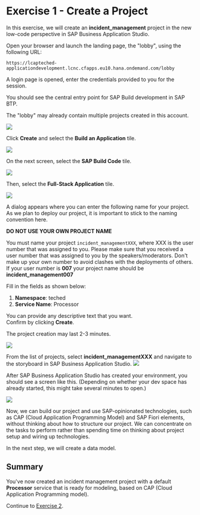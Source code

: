 # Exercise 1 - Create a Project

In this exercise, we will create an **incident_management** project in the new low-code perspective in SAP Business Application Studio.

Open your browser and launch the landing page, the "lobby", using the following URL:
```URL
https://lcapteched-applicationdevelopment.lcnc.cfapps.eu10.hana.ondemand.com/lobby
```
A login page is opened, enter the credentials provided to you for the session.

You should see the central entry point for SAP Build development in SAP BTP.

The "lobby" may already contain multiple projects created in this account.

![](/exercises/Ex1/images/Lobby.png)

Click **Create** and select the **Build an Application** tile. 

![](/exercises/Ex1/images/BuildApplication.png)

On the next screen, select the **SAP Build Code** tile.

![](/exercises/Ex1/images/BuildCode.png)

Then, select the **Full-Stack Application** tile.

![](/exercises/Ex1/images/buildfstile.png)

A dialog appears where you can enter the following name for your project. As we plan to deploy our project, it is important to stick to the naming convention here.  


**DO NOT USE YOUR OWN PROJECT NAME**  

You must name your project `incident_managementXXX`, where XXX is the user number that was assigned to you. Please make sure that you received a user number that was assigned to you by the speakers/moderators. Don't make up your own number to avoid clashes with the deployments of others. If your user number is **007** your project name should be **incident_management007**

Fill in the fields as shown below:
1. **Namespace**:	teched
2. **Service Name**:	Processor
   
You can provide any descriptive text that you want.  
Confirm by clicking **Create**. 

The project creation may last 2-3 minutes.

![](/exercises/Ex1/images/FullStack.png)

From the list of projects, select **incident_managementXXX** and navigate to the storyboard in SAP Business Application Studio.
![](/exercises/Ex1/images/ProjectLink.png)

After SAP Business Application Studio has created your environment, you should see a screen like this. (Depending on whether your dev space has already started, this might take several minutes to open.)

![](/exercises/Ex1/images/ProjectCreated.png)

Now, we can build our project and use SAP-opinionated technologies, such as CAP (Cloud Application Programming Model) and SAP Fiori elements, without thinking about how to structure our project. We can concentrate on the tasks to perform rather than spending time on thinking about project setup and wiring up technologies.

In the next step, we will create a data model.

## Summary

You've now created an incident management project with a default **Processor** service that is ready for modeling, based on CAP (Cloud Application Programming model).

Continue to [Exercise 2](../Ex2/README.md).

